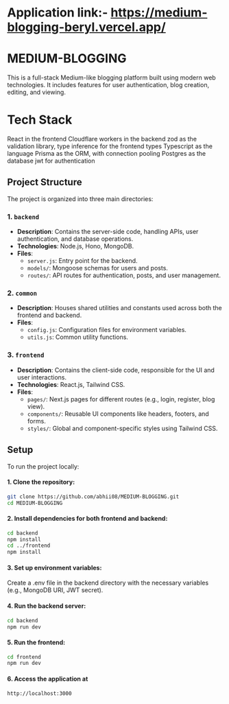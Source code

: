 # Application link:- https://medium-blogging-beryl.vercel.app/

# MEDIUM-BLOGGING

This is a full-stack Medium-like blogging platform built using modern web technologies. It includes features for user authentication, blog creation, editing, and viewing.
# Tech Stack
React in the frontend
Cloudflare workers in the backend
zod as the validation library, type inference for the frontend types
Typescript as the language
Prisma as the ORM, with connection pooling
Postgres as the database
jwt for authentication
## Project Structure

The project is organized into three main directories:

### 1. `backend`
   - **Description**: Contains the server-side code, handling APIs, user authentication, and database operations.
   - **Technologies**: Node.js, Hono, MongoDB.
   - **Files**:
     - `server.js`: Entry point for the backend.
     - `models/`: Mongoose schemas for users and posts.
     - `routes/`: API routes for authentication, posts, and user management.

### 2. `common`
   - **Description**: Houses shared utilities and constants used across both the frontend and backend.
   - **Files**:
     - `config.js`: Configuration files for environment variables.
     - `utils.js`: Common utility functions.

### 3. `frontend`
   - **Description**: Contains the client-side code, responsible for the UI and user interactions.
   - **Technologies**: React.js, Tailwind CSS.
   - **Files**:
     - `pages/`: Next.js pages for different routes (e.g., login, register, blog view).
     - `components/`: Reusable UI components like headers, footers, and forms.
     - `styles/`: Global and component-specific styles using Tailwind CSS.

## Setup

To run the project locally:

#### 1. Clone the repository:
   ```bash
   git clone https://github.com/abhii08/MEDIUM-BLOGGING.git
   cd MEDIUM-BLOGGING
   ```
   
#### 2. Install dependencies for both frontend and backend:
```bash
cd backend
npm install
cd ../frontend
npm install
```

#### 3. Set up environment variables:
Create a .env file in the backend directory with the necessary variables (e.g., MongoDB URI, JWT secret).

#### 4. Run the backend server:
```bash
cd backend
npm run dev
```
#### 5. Run the frontend:
```bash
cd frontend
npm run dev
```

#### 6. Access the application at
```bash
http://localhost:3000
```

